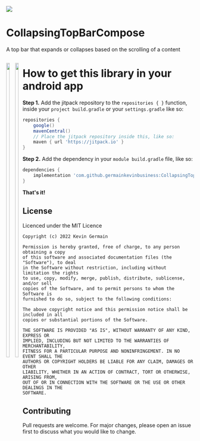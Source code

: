 [![](https://jitpack.io/v/germainkevinbusiness/CollapsingTopBarCompose.svg)](https://jitpack.io/#germainkevinbusiness/CollapsingTopBarCompose)
# CollapsingTopBarCompose
A top bar that expands or collapses based on the scrolling of a content
<p style="float:left;">
    <img src="https://user-images.githubusercontent.com/83923717/170029697-b6f0c0b2-bb1d-4fce-ba96-677620227753.gif" width="45%" height="auto"/>
    <img src="https://user-images.githubusercontent.com/83923717/170036886-f340d845-b5f8-475d-93ea-709652aa6ad6.gif" width="45%" height="auto"/>
</p>

# How to get this library in your android app

**Step 1.** Add the jitpack repository to the ``repositories { }``  function, inside
your ``project build.gradle`` or your ``settings.gradle`` like so:

```groovy
repositories {
    google()
    mavenCentral()
    // Place the jitpack repository inside this, like so:
    maven { url 'https://jitpack.io' }
}
```

**Step 2.** Add the dependency in your ``` module build.gradle ``` file, like so:

```groovy
dependencies {
    implementation 'com.github.germainkevinbusiness:CollapsingTopBarCompose:1.0.0-alpha05'
}
```

**That's it!**

## License

Licenced under the MIT Licence

```
Copyright (c) 2022 Kevin Germain

Permission is hereby granted, free of charge, to any person obtaining a copy
of this software and associated documentation files (the "Software"), to deal
in the Software without restriction, including without limitation the rights
to use, copy, modify, merge, publish, distribute, sublicense, and/or sell
copies of the Software, and to permit persons to whom the Software is
furnished to do so, subject to the following conditions:

The above copyright notice and this permission notice shall be included in all
copies or substantial portions of the Software.

THE SOFTWARE IS PROVIDED "AS IS", WITHOUT WARRANTY OF ANY KIND, EXPRESS OR
IMPLIED, INCLUDING BUT NOT LIMITED TO THE WARRANTIES OF MERCHANTABILITY,
FITNESS FOR A PARTICULAR PURPOSE AND NONINFRINGEMENT. IN NO EVENT SHALL THE
AUTHORS OR COPYRIGHT HOLDERS BE LIABLE FOR ANY CLAIM, DAMAGES OR OTHER
LIABILITY, WHETHER IN AN ACTION OF CONTRACT, TORT OR OTHERWISE, ARISING FROM,
OUT OF OR IN CONNECTION WITH THE SOFTWARE OR THE USE OR OTHER DEALINGS IN THE
SOFTWARE.
```

## Contributing

Pull requests are welcome. For major changes, please open an issue first to discuss what you would
like to change.
